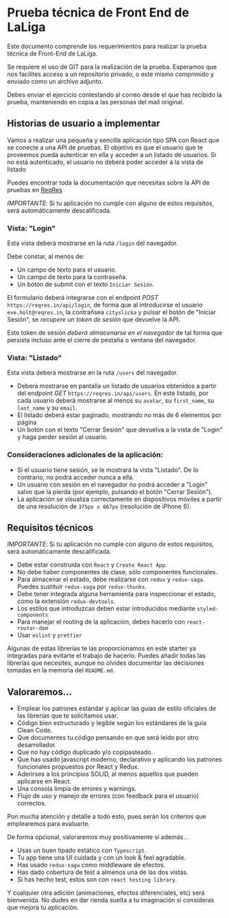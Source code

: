 # Prueba técnica de Front End de LaLiga

Este documento comprende los requerimientos para realizar la prueba técnica de Front-End de LaLiga.

Se requiere el uso de GIT para la realización de la prueba. Esperamos que nos facilites acceso a un repositorio privado, o este mismo comprimido y enviado como un archivo adjunto.

Debes enviar el ejercicio contestando al correo desde el que has recibido la prueba, manteniendo en copia a las personas del mail original.


## Historias de usuario a implementar
Vamos a realizar una pequeña y sencilla aplicación tipo SPA con React que se conecte a una API de pruebas. El objetivo es que el usuario que te proveemos pueda autenticar en ella y acceder a un listado de usuarios. Si no está autenticado, el usuario no deberá poder acceder a la vista de listado 

Puedes encontrar toda la documentación que necesitas sobre la API de pruebas en [ReqRes](https://reqres.in/)

*IMPORTANTE*: Si tu aplicación no cumple con alguno de estos requisitos, será automáticamente descalificada.

### Vista: "Login"

Esta vista deberá mostrarse en la ruta `/login` del navegador.

Debe constar, al menos de:

- Un campo de texto para el usuario.
- Un campo de texto para la contraseña.
- Un botón de submit con el texto `Iniciar Sesión`.

El formulario deberá integrarse con el endpoint *POST* `https://reqres.in/api/login`, de forma que al introducirse el usuario `eve.holt@reqres.in`, la contrañsea `cityslicka` y pulsar el botón de "Iniciar Sesión", se *recupere un token de sesión* que devuelve la API. 

Este token de sesión *deberá almacenarse en el navegador* de tal forma que persista incluso ante el cierre de pestaña o ventana del navegador.

### Vista: "Listado"

Esta vista deberá mostrarse en la ruta `/users` del navegador.

- Deberá mostrarse en pantalla un listado de usuarios obtenidos a partir del endpoint *GET* `https://reqres.in/api/users`. En este listado, por cada usuario deberá mostrarse al menos su `avatar`, su `first_name`, su `last_name` y su `email`.
- El listado deberá estar paginado, mostrando no más de 6 elementos por página
- Un botón con el texto "Cerrar Sesión" que devuelva a la vista de "Login" y haga perder sesión al usuario.

### Consideraciones adicionales de la aplicación:

- Si el usuario tiene sesión, se le mostrará la vista "Listado". De lo contrario, no podrá acceder nunca a ella.
- Un usuario con sesión en el navegador no podrá acceder a "Login" salvo que la pierda (por ejemplo, pulsando el botón "Cerrar Sesión").
- La aplicación se visualiza correctamente en dispositivos móviles a partir de una resolución de `375px x 667px` (resolución de iPhone 6).


## Requisitos técnicos

*IMPORTANTE*: Si tu aplicación no cumple con alguno de estos requisitos, será automáticamente descalificada.

- Debe estar construida con `React` y `Create React App`.
- No debe haber componentes de clase, sólo componentes funcionales.
- Para almacenar el estado, debe realizarse con `redux` y `redux-saga`. Puedes sustituir `redux-saga` por `redux-thunks`.
- Debe tener integrada alguna herramienta para inspeccionar el estado, como la extensión `redux-devtools`.
- Los estilos que introduzcas deben estar introducidos mediante `styled-components`
- Para manejar el routing de la aplicación, debes hacerlo con `react-router-dom`
- Usar `eslint` y `prettier`

Algunas de estas librerías te las proporcionamos en este starter ya integradas para evitarte el trabajo de hacerlo. Puedes añadir todas las librerías que necesites, aunque no olvides documentar las decisiones tomadas en la memoria del `README.md`.

## Valoraremos...

- Emplear los patrones estándar y aplicar las guías de estilo oficiales de las librerías que te solicitamos usar.
- Código bien estructurado y legible según los estándares de la guía Clean Code.
- Que documentes tu código pensando en que será leído por otro desarrollador.
- Que no hay código duplicado y/o copipasteado.
- Que has usado javascript moderno, declarativo y aplicando los patrones funcionales propuestos por React y Redux.
- Aderirses a los principios SOLID, al menos aquellos que pueden aplicarse en React.
- Una consola limpia de errores y warnings.
- Flujo de uso y manejo de errores (con feedback para el usuario) correctos.

Pon mucha atención y detalle a todo esto, pues serán los criterios que emplearemos para evaluarte.

De forma opcional, valoraremos muy positivamente si además...

- Usas un buen tipado estático con `Typescript`.
- Tu app tiene una UI cuidada y con un look & feel agradable.
- Has usado `redux-saga` como middleware de efectos.
- Has dado cobertura de test a almenos una de las dos vistas.
- Si has hecho test, estos son con `react testing library`.

Y cualquier otra adición (animaciones, efectos diferenciales, etc) será bienvenida. No dudes en dar rienda suelta a tu imaginación si consideras que mejora tu aplicación.
